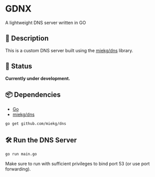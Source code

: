 # GDNX

A lightweight DNS server written in GO

## 🔧 Description

This is a custom DNS server built using the [miekg/dns](https://github.com/miekg/dns) library.  

## 🚧 Status

**Currently under development.**

## 📦 Dependencies

- [Go](https://golang.org/)
- [miekg/dns](https://github.com/miekg/dns)

```bash
go get github.com/miekg/dns
````

## 🛠️ Run the DNS Server

```bash
go run main.go
```

Make sure to run with sufficient privileges to bind port 53 (or use port forwarding).